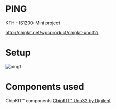 # PING
KTH - IS1200: Mini project



http://chipkit.net/wpcproduct/chipkit-uno32/

# Setup

![ping1](https://user-images.githubusercontent.com/62188976/77232707-040ca400-6ba3-11ea-9172-3131d918335f.jpg)

# Components used
ChipKIT™ components
[ChipKIT™ Uno32 by Digilent](/sample_page)
    
    
    

